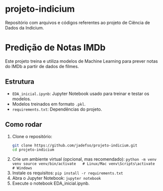 # projeto-indicium
Repositório com arquivos e códigos referentes ao projeto de Ciência de Dados da Indicium.

# Predição de Notas IMDb

Este projeto treina e utiliza modelos de Machine Learning para prever notas do IMDb a partir de dados de filmes.

## Estrutura
- `EDA_inicial.ipynb`: Jupyter Notebook usado para treinar e testar os modelos.
- Modelos treinados em formato `.pkl`.
- `requirements.txt`: Dependências do projeto.

## Como rodar
1. Clone o repositório:
   ```bash
   git clone https://github.com/jadefso/projeto-indicium.git
   cd projeto-indicium
2. Crie um ambiente virtual (opcional, mas recomendado):
  `python -m venv venv
  source venv/bin/activate   # Linux/Mac
  venv\Scripts\activate      # Windows`
3. Instale os requisitos:
  `pip install -r requirements.txt`
4. Abra o Jupyter Notebook:
  `jupyter notebook`
5. Execute o notebook EDA_inicial.ipynb.
